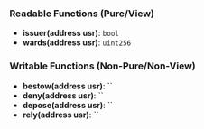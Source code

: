 ### Readable Functions (Pure/View)
- **issuer(address usr)**: `bool`
- **wards(address usr)**: `uint256`

### Writable Functions (Non-Pure/Non-View)
- **bestow(address usr)**: ``
- **deny(address usr)**: ``
- **depose(address usr)**: ``
- **rely(address usr)**: ``
